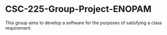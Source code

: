 # CSC-225-Group-Project-ENOPAM
This group aims to develop a software for the purposes of satisfying a class requirement. 
